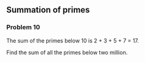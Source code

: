 ## Summation of primes
### Problem 10

The sum of the primes below 10 is 2 + 3 + 5 + 7 = 17.

Find the sum of all the primes below two million.
